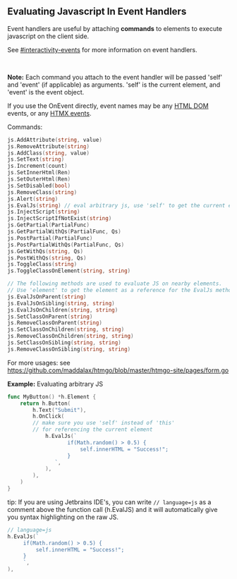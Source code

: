 ## Evaluating Javascript In Event Handlers

Event handlers are useful by attaching **commands** to elements to execute javascript on the client side.

See [#interactivity-events](#interactivity-events) for more information on event handlers.

<br>

**Note:** Each command you attach to the event handler will be passed 'self' and 'event' (if applicable) as arguments.
'self' is the current element, and 'event' is the event object.

If you use the OnEvent directly, event names may be any [HTML DOM](https://www.w3schools.com/jsref/dom_obj_event.asp) events, or any [HTMX events](https://htmx.org/events/).

Commands:

```go
js.AddAttribute(string, value)
js.RemoveAttribute(string)
js.AddClass(string, value)
js.SetText(string)
js.Increment(count)
js.SetInnerHtml(Ren)
js.SetOuterHtml(Ren)
js.SetDisabled(bool)
js.RemoveClass(string)
js.Alert(string)
js.EvalJs(string) // eval arbitrary js, use 'self' to get the current element as a reference
js.InjectScript(string)
js.InjectScriptIfNotExist(string)
js.GetPartial(PartialFunc)
js.GetPartialWithQs(PartialFunc, Qs)
js.PostPartial(PartialFunc)
js.PostPartialWithQs(PartialFunc, Qs)
js.GetWithQs(string, Qs)
js.PostWithQs(string, Qs)
js.ToggleClass(string)
js.ToggleClassOnElement(string, string)

// The following methods are used to evaluate JS on nearby elements. 
// Use 'element' to get the element as a reference for the EvalJs methods.
js.EvalJsOnParent(string) 
js.EvalJsOnSibling(string, string)
js.EvalJsOnChildren(string, string)
js.SetClassOnParent(string)
js.RemoveClassOnParent(string)
js.SetClassOnChildren(string, string)
js.RemoveClassOnChildren(string, string)
js.SetClassOnSibling(string, string)
js.RemoveClassOnSibling(string, string)

```
For more usages: see https://github.com/maddalax/htmgo/blob/master/htmgo-site/pages/form.go


**Example:** Evaluating arbitrary JS

```go
func MyButton() *h.Element {
	return h.Button(
		h.Text("Submit"),
		h.OnClick(
        // make sure you use 'self' instead of 'this' 
        // for referencing the current element
			h.EvalJs(`
				   if(Math.random() > 0.5) {
				       self.innerHTML = "Success!";
				   }
		       `,
			),
		),
	)
}
```

tip: If you are using Jetbrains IDE's, you can write `// language=js` as a comment above the function call (h.EvalJS) and it will automatically give you syntax highlighting on the raw JS.

```go
// language=js
h.EvalJs(`
     if(Math.random() > 0.5) {
         self.innerHTML = "Success!";
     }
     `,
),
```
